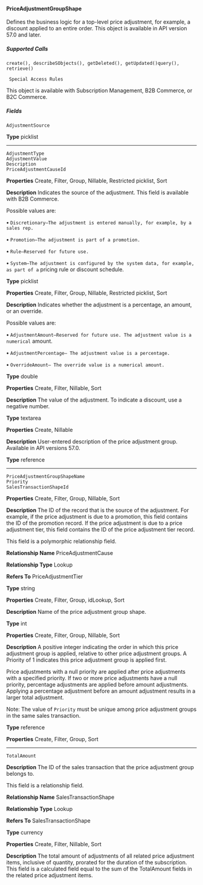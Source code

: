 #### PriceAdjustmentGroupShape

Defines the business logic for a top-level price adjustment, for example, a discount applied to an entire order. This object is available in
API version 57.0 and later.

##### Supported Calls
```
create(), describeSObjects(), getDeleted(), getUpdated()query(), retrieve()

 Special Access Rules

```
This object is available with Subscription Management, B2B Commerce, or B2C Commerce.

##### Fields

```
AdjustmentSource

```

**Type**
picklist


-----

```
AdjustmentType
AdjustmentValue
Description
PriceAdjustmentCauseId

```

**Properties**
Create, Filter, Group, Nillable, Restricted picklist, Sort

**Description**
Indicates the source of the adjustment. This field is available with B2B Commerce.

Possible values are:

**•** `Discretionary—The adjustment is entered manually, for example, by a sales rep.`

**•** `Promotion—The adjustment is part of a promotion.`

**•** `Rule—Reserved for future use.`

**•** `System—The adjustment is configured by the system data, for example, as part of a`
pricing rule or discount schedule.

**Type**
picklist

**Properties**
Create, Filter, Group, Nillable, Restricted picklist, Sort

**Description**
Indicates whether the adjustment is a percentage, an amount, or an override.

Possible values are:

**•** `AdjustmentAmount—Reserved for future use. The adjustment value is a numerical`
amount.

**•** `AdjustmentPercentage— The adjustment value is a percentage.`

**•** `OverrideAmount— The override value is a numerical amount.`

**Type**
double

**Properties**
Create, Filter, Nillable, Sort

**Description**
The value of the adjustment. To indicate a discount, use a negative number.

**Type**
textarea

**Properties**
Create, Nillable

**Description**
User-entered description of the price adjustment group. Available in API versions 57.0.

**Type**
reference


-----

```
PriceAdjustmentGroupShapeName
Priority
SalesTransactionShapeId

```

**Properties**
Create, Filter, Group, Nillable, Sort

**Description**
The ID of the record that is the source of the adjustment. For example, if the price adjustment
is due to a promotion, this field contains the ID of the promotion record. If the price
adjustment is due to a price adjustment tier, this field contains the ID of the price adjustment
tier record.

This field is a polymorphic relationship field.

**Relationship Name**
PriceAdjustmentCause

**Relationship Type**
Lookup

**Refers To**
PriceAdjustmentTier

**Type**
string

**Properties**
Create, Filter, Group, idLookup, Sort

**Description**
Name of the price adjustment group shape.

**Type**
int

**Properties**
Create, Filter, Group, Nillable, Sort

**Description**
A positive integer indicating the order in which this price adjustment group is applied, relative
to other price adjustment groups. A Priority of 1 indicates this price adjustment group
is applied first.

Price adjustments with a null priority are applied after price adjustments with a specified
priority. If two or more price adjustments have a null priority, percentage adjustments are
applied before amount adjustments. Applying a percentage adjustment before an amount
adjustment results in a larger total adjustment.

Note: The value of `Priority` must be unique among price adjustment groups
in the same sales transaction.

**Type**
reference

**Properties**
Create, Filter, Group, Sort


-----

```
TotalAmount

```

**Description**
The ID of the sales transaction that the price adjustment group belongs to.

This field is a relationship field.

**Relationship Name**
SalesTransactionShape

**Relationship Type**
Lookup

**Refers To**
SalesTransactionShape

**Type**
currency

**Properties**
Create, Filter, Nillable, Sort

**Description**
The total amount of adjustments of all related price adjustment items, inclusive of quantity,
prorated for the duration of the subscription. This field is a calculated field equal to the sum
of the TotalAmount fields in the related price adjustment items.

